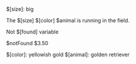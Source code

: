$[size]: big

The $[size] $[color] $animal is running in the field.

Not $[found] variable

$notFound
$3.50

$[color]: yellowish gold
$[animal]: golden retriever